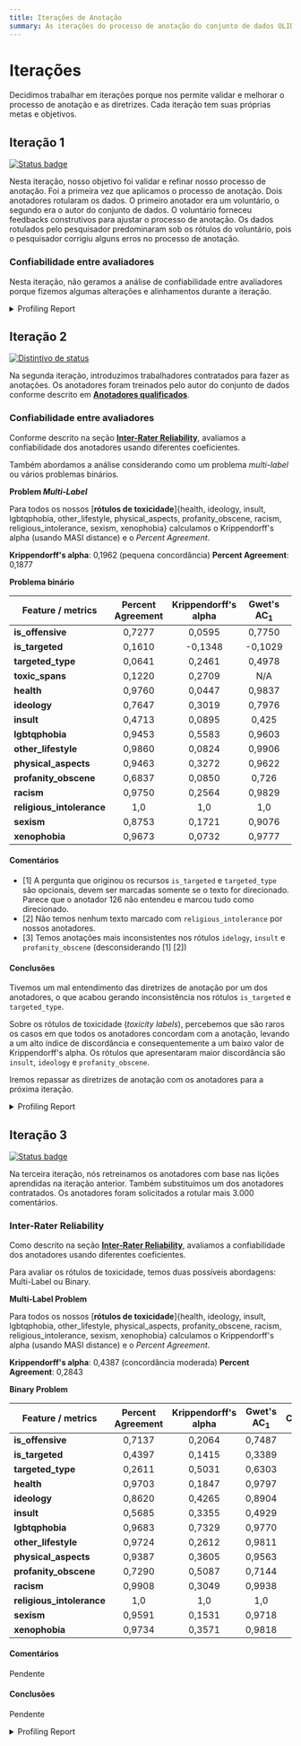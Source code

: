 ```yaml
---
title: Iterações de Anotação
summary: As iterações do processo de anotação do conjunto de dados OLID-BR.
---
```


# Iterações

Decidimos trabalhar em iterações porque nos permite validar e melhorar o processo de anotação e as diretrizes. Cada iteração tem suas próprias metas e objetivos.

## Iteração 1

[![Status badge](https://img.shields.io/badge/Status-Finished-blue.svg)](https://shields.io/)

Nesta iteração, nosso objetivo foi validar e refinar nosso processo de anotação. Foi a primeira vez que aplicamos o processo de anotação. Dois anotadores rotularam os dados. O primeiro anotador era um voluntário, o segundo era o autor do conjunto de dados. O voluntário forneceu feedbacks construtivos para ajustar o processo de anotação. Os dados rotulados pelo pesquisador predominaram sob os rótulos do voluntário, pois o pesquisador corrigiu alguns erros no processo de anotação.

### Confiabilidade entre avaliadores

Nesta iteração, não geramos a análise de confiabilidade entre avaliadores porque fizemos algumas alterações e alinhamentos durante a iteração.

<details><summary>Profiling Report</summary>

<iframe width=100% height=500 frameBorder=0 src="../reports/olidbr_pilot.html"></iframe>

</details>

## Iteração 2

[![Distintivo de status](https://img.shields.io/badge/Status-Finished-blue.svg)](https://shields.io/)

Na segunda iteração, introduzimos trabalhadores contratados para fazer as anotações. Os anotadores foram treinados pelo autor do conjunto de dados conforme descrito em [**Anotadores qualificados**](qualified-annotators.en.md).

### Confiabilidade entre avaliadores

Conforme descrito na seção [**Inter-Rater Reliability**](inter-rater-reliability.en.md), avaliamos a confiabilidade dos anotadores usando diferentes coeficientes.

Também abordamos a análise considerando como um problema *multi-label* ou vários problemas binários.

**Problem *Multi-Label***

Para todos os nossos [**rótulos de toxicidade**]{health, ideology, insult, lgbtqphobia, other_lifestyle, physical_aspects, profanity_obscene, racism, religious_intolerance, sexism, xenophobia} calculamos o Krippendorff's alpha (usando MASI distance) e o *Percent Agreement*.

**Krippendorff's alpha**: 0,1962 (pequena concordância)
**Percent Agreement**: 0,1877

**Problema binário**

| Feature / metrics          | Percent Agreement | Krippendorff's alpha | Gwet's AC<sub>1</sub> | Comments |
| -------------------------- | :---------------: | :------------------: | :--------: | -------- |
| **is\_offensive**          | 0,7277            | 0,0595               | 0,7750     | |
| **is\_targeted**           | 0,1610            | \-0,1348             | \-0,1029   | [1] |
| **targeted\_type**         | 0,0641            | 0,2461               | 0,4978     | [1] |
| **toxic\_spans**           | 0,1220            | 0,2709               | N/A        | |
| **health**                 | 0,9760            | 0,0447               | 0,9837     | |
| **ideology**               | 0,7647            | 0,3019               | 0,7976     | [3] |
| **insult**                 | 0,4713            | 0,0895               | 0,425      | [3] |
| **lgbtqphobia**            | 0,9453            | 0,5583               | 0,9603     | |
| **other\_lifestyle**       | 0,9860            | 0,0824               | 0,9906     | |
| **physical\_aspects**      | 0,9463            | 0,3272               | 0,9622     | |
| **profanity\_obscene**     | 0,6837            | 0,0850               | 0,726      | [3] |
| **racism**                 | 0,9750            | 0,2564               | 0,9829     | |
| **religious\_intolerance** | 1,0               | 1,0                  | 1,0        | [2] |
| **sexism**                 | 0,8753            | 0,1721               | 0,9076     | |
| **xenophobia**             | 0,9673            | 0,0732               | 0,9777     | |

#### Comentários

- [1] A pergunta que originou os recursos `is_targeted` e `targeted_type` são opcionais, devem ser marcadas somente se o texto for direcionado. Parece que o anotador 126 não entendeu e marcou tudo como direcionado.
- [2] Não temos nenhum texto marcado com `religious_intolerance` por nossos anotadores.
- [3] Temos anotações mais inconsistentes nos rótulos `idelogy`, `insult` e `profanity_obscene` (desconsiderando [1] [2])

#### Conclusões

Tivemos um mal entendimento das diretrizes de anotação por um dos anotadores, o que acabou gerando inconsistência nos rótulos `is_targeted` e `targeted_type`.

Sobre os rótulos de toxicidade (*toxicity labels*), percebemos que são raros os casos em que todos os anotadores concordam com a anotação, levando a um alto índice de discordância e consequentemente a um baixo valor de Krippendorff's alpha. Os rótulos que apresentaram maior discordância são `insult`, `ideology` e `profanity_obscene`.

Iremos repassar as diretrizes de anotação com os anotadores para a próxima iteração.

<details><summary>Profiling Report</summary>

<iframe width=100% height=500 frameBorder=0 src="../reports/olidbr_pilot_2.html"></iframe>

</details>

## Iteração 3

[![Status badge](https://img.shields.io/badge/Status-In%20Progress-yellow.svg)](https://shields.io/)

Na terceira iteração, nós retreinamos os anotadores com base nas lições aprendidas na iteração anterior. Também substituímos um dos anotadores contratados. Os anotadores foram solicitados a rotular mais 3.000 comentários.

### Inter-Rater Reliability

Como descrito na seção [**Inter-Rater Reliability**](inter-rater-reliability.pt.md), avaliamos a confiabilidade dos anotadores usando diferentes coeficientes.

Para avaliar os rótulos de toxicidade, temos duas possíveis abordagens: Multi-Label ou Binary.

**Multi-Label Problem**

Para todos os nossos [**rótulos de toxicidade**]{health, ideology, insult, lgbtqphobia, other_lifestyle, physical_aspects, profanity_obscene, racism, religious_intolerance, sexism, xenophobia} calculamos o Krippendorff's alpha (usando MASI distance) e o *Percent Agreement*.

**Krippendorff's alpha**: 0,4387 (concordância moderada)
**Percent Agreement**: 0,2843

**Binary Problem**

| Feature / metrics          | Percent Agreement | Krippendorff's alpha | Gwet's AC<sub>1</sub> | Comments |
| -------------------------- | :---------------: | :------------------: | :--------: | -------- |
| **is\_offensive**          | 0,7137            | 0,2064               | 0,7487     | |
| **is\_targeted**           | 0,4397            | 0,1415               | 0,3389     | |
| **targeted\_type**         | 0,2611            | 0,5031               | 0,6303     | |
| **health**                 | 0,9703            | 0,1847               | 0,9797     | |
| **ideology**               | 0,8620            | 0,4265               | 0,8904     | |
| **insult**                 | 0,5685            | 0,3355               | 0,4929     | |
| **lgbtqphobia**            | 0,9683            | 0,7329               | 0,9770     | |
| **other\_lifestyle**       | 0,9724            | 0,2612               | 0,9811     | |
| **physical\_aspects**      | 0,9387            | 0,3605               | 0,9563     | |
| **profanity\_obscene**     | 0,7290            | 0,5087               | 0,7144     | |
| **racism**                 | 0,9908            | 0,3049               | 0,9938     | |
| **religious\_intolerance** | 1,0               | 1,0                  | 1,0        | |
| **sexism**                 | 0,9591            | 0,1531               | 0,9718     | |
| **xenophobia**             | 0,9734            | 0,3571               | 0,9818     | |

#### Comentários

Pendente

#### Conclusões

Pendente

<details><summary>Profiling Report</summary>

<iframe width=100% height=500 frameBorder=0 src="../reports/olidbr_pilot_3.html"></iframe>

</details>
